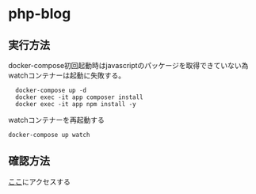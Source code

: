 # php-blog

## 実行方法

docker-compose初回起動時はjavascriptのパッケージを取得できていない為
watchコンテナーは起動に失敗する。

```
  docker-compose up -d
  docker exec -it app composer install
  docker exec -it app npm install -y
```
watchコンテナーを再起動する

```
docker-compose up watch
```

## 確認方法

[ここ](http://localhost/)にアクセスする
